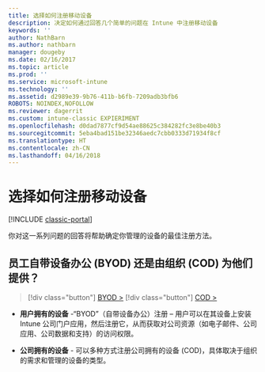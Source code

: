 ```yaml
---
title: 选择如何注册移动设备
description: 决定如何通过回答几个简单的问题在 Intune 中注册移动设备
keywords: ''
author: NathBarn
ms.author: nathbarn
manager: dougeby
ms.date: 02/16/2017
ms.topic: article
ms.prod: ''
ms.service: microsoft-intune
ms.technology: ''
ms.assetid: d2989e39-9b76-411b-b6fb-7209adb3bfb6
ROBOTS: NOINDEX,NOFOLLOW
ms.reviewer: dagerrit
ms.custom: intune-classic EXPIERIMENT
ms.openlocfilehash: d0dad7877cf9d54ae88625c384282fc3e8be40b3
ms.sourcegitcommit: 5eba4bad151be32346aedc7cbb0333d71934f8cf
ms.translationtype: HT
ms.contentlocale: zh-CN
ms.lasthandoff: 04/16/2018
---
```

# <a name="choose-how-to-enroll-mobile-devices"></a>选择如何注册移动设备

[!INCLUDE [classic-portal](../includes/classic-portal.md)]

你对这一系列问题的回答将帮助确定你管理的设备的最佳注册方法。

## <a name="do-employees-bring-their-own-devices-byod-or-are-devices-provided-by-your-organization-cod"></a>**员工自带设备办公 (BYOD) 还是由组织 (COD) 为他们提供？**

> [!div class="button"]
> [BYOD >](choose-how-to-enroll-devices2.md)
> [!div class="button"]
> [COD >](choose-how-to-enroll-devices3.md)

- **用户拥有的设备** -“BYOD”（自带设备办公）注册 – 用户可以在其设备上安装 Intune 公司门户应用，然后注册它，从而获取对公司资源（如电子邮件、公司应用、公司数据和支持）的访问权限。  

- **公司拥有的设备** - 可以多种方式注册公司拥有的设备 (COD)，具体取决于组织的需求和管理的设备的类型。
